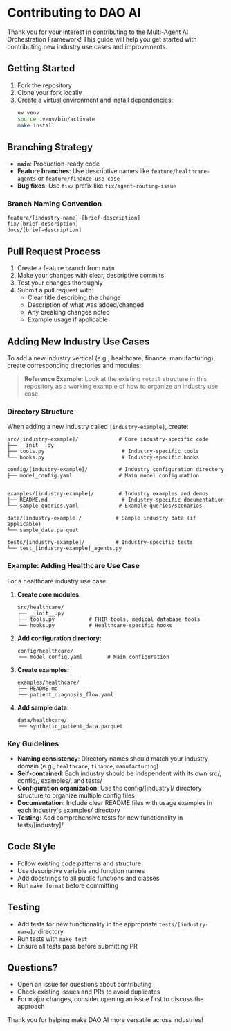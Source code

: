 # Contributing to DAO AI

Thank you for your interest in contributing to the Multi-Agent AI Orchestration Framework! This guide will help you get started with contributing new industry use cases and improvements.

## Getting Started

1. Fork the repository
2. Clone your fork locally
3. Create a virtual environment and install dependencies:
   ```bash
   uv venv
   source .venv/bin/activate
   make install
   ```

## Branching Strategy

- **`main`**: Production-ready code
- **Feature branches**: Use descriptive names like `feature/healthcare-agents` or `feature/finance-use-case`
- **Bug fixes**: Use `fix/` prefix like `fix/agent-routing-issue`

### Branch Naming Convention
```
feature/[industry-name]-[brief-description]
fix/[brief-description]
docs/[brief-description]
```

## Pull Request Process

1. Create a feature branch from `main`
2. Make your changes with clear, descriptive commits
3. Test your changes thoroughly
4. Submit a pull request with:
   - Clear title describing the change
   - Description of what was added/changed
   - Any breaking changes noted
   - Example usage if applicable

## Adding New Industry Use Cases

To add a new industry vertical (e.g., healthcare, finance, manufacturing), create corresponding directories and modules:

> **Reference Example**: Look at the existing `retail` structure in this repository as a working example of how to organize an industry use case.

### Directory Structure
When adding a new industry called `[industry-example]`, create:

```
src/[industry-example]/             # Core industry-specific code
├── __init__.py
├── tools.py                         # Industry-specific tools
└── hooks.py                         # Industry-specific hooks

config/[industry-example]/          # Industry configuration directory
├── model_config.yaml               # Main model configuration


examples/[industry-example]/        # Industry examples and demos
├── README.md                        # Industry-specific documentation
└── sample_queries.yaml             # Example queries/scenarios

data/[industry-example]/           # Sample industry data (if applicable)
└── sample_data.parquet

tests/[industry-example]/          # Industry-specific tests
└── test_[industry-example]_agents.py
```

### Example: Adding Healthcare Use Case

For a healthcare industry use case:

1. **Create core modules:**
   ```
   src/healthcare/
   ├── __init__.py
   ├── tools.py           # FHIR tools, medical database tools
   └── hooks.py           # Healthcare-specific hooks
   ```

2. **Add configuration directory:**
   ```
   config/healthcare/
   └── model_config.yaml        # Main configuration
   ```

3. **Create examples:**
   ```
   examples/healthcare/
   ├── README.md
   └── patient_diagnosis_flow.yaml
   ```

4. **Add sample data:**
   ```
   data/healthcare/
   └── synthetic_patient_data.parquet
   ```

### Key Guidelines

- **Naming consistency**: Directory names should match your industry domain (e.g., `healthcare`, `finance`, `manufacturing`)
- **Self-contained**: Each industry should be independent with its own src/, config/, examples/, and tests/
- **Configuration organization**: Use the config/[industry]/ directory structure to organize multiple config files
- **Documentation**: Include clear README files with usage examples in each industry's examples/ directory
- **Testing**: Add comprehensive tests for new functionality in tests/[industry]/

## Code Style

- Follow existing code patterns and structure
- Use descriptive variable and function names
- Add docstrings to all public functions and classes
- Run `make format` before committing

## Testing

- Add tests for new functionality in the appropriate `tests/[industry-name]/` directory
- Run tests with `make test`
- Ensure all tests pass before submitting PR

## Questions?

- Open an issue for questions about contributing
- Check existing issues and PRs to avoid duplicates
- For major changes, consider opening an issue first to discuss the approach

Thank you for helping make DAO AI more versatile across industries!
